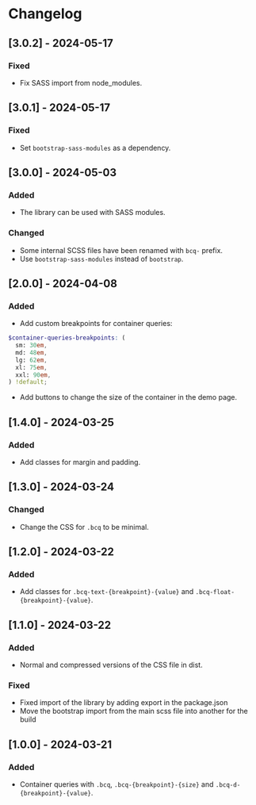 <!-- https://keepachangelog.com/en/1.1.0/ -->

# Changelog

## [3.0.2] - 2024-05-17

### Fixed

- Fix SASS import from node_modules.

## [3.0.1] - 2024-05-17

### Fixed

- Set `bootstrap-sass-modules` as a dependency.

## [3.0.0] - 2024-05-03

### Added

- The library can be used with SASS modules.

### Changed

- Some internal SCSS files have been renamed with `bcq-` prefix.
- Use `bootstrap-sass-modules` instead of `bootstrap`.

## [2.0.0] - 2024-04-08

### Added

- Add custom breakpoints for container queries:

```scss
$container-queries-breakpoints: (
  sm: 30em,
  md: 48em,
  lg: 62em,
  xl: 75em,
  xxl: 90em,
) !default;
```

- Add buttons to change the size of the container in the demo page.

## [1.4.0] - 2024-03-25

### Added

- Add classes for margin and padding.

## [1.3.0] - 2024-03-24

### Changed

- Change the CSS for `.bcq` to be minimal.

## [1.2.0] - 2024-03-22

### Added

- Add classes for `.bcq-text-{breakpoint}-{value}` and `.bcq-float-{breakpoint}-{value}`.

## [1.1.0] - 2024-03-22

### Added

- Normal and compressed versions of the CSS file in dist.

### Fixed

- Fixed import of the library by adding export in the package.json
- Move the bootstrap import from the main scss file into another for the build

## [1.0.0] - 2024-03-21

### Added

- Container queries with `.bcq`, `.bcq-{breakpoint}-{size}` and `.bcq-d-{breakpoint}-{value}`.
